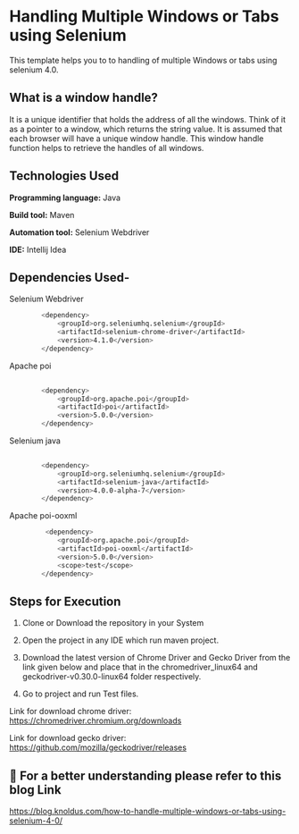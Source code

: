 
# Handling Multiple Windows or Tabs using Selenium

This template helps you to to handling of multiple Windows or tabs using selenium 4.0.



## What is a window handle?
It is a unique identifier that holds the address of all the windows. Think of it as a pointer to a window, which returns the string value. It is assumed that each browser will have a unique window handle. This window handle function helps to retrieve the handles of all windows.

## Technologies Used

**Programming language:** Java

**Build tool:** Maven

**Automation tool:** Selenium Webdriver

**IDE:** Intellij Idea
## Dependencies Used-

Selenium Webdriver

```bash
        <dependency>
            <groupId>org.seleniumhq.selenium</groupId>
            <artifactId>selenium-chrome-driver</artifactId>
            <version>4.1.0</version>
        </dependency>
```
Apache poi

```bash
 
        <dependency>
            <groupId>org.apache.poi</groupId>
            <artifactId>poi</artifactId>
            <version>5.0.0</version>
        </dependency>
```
Selenium java

```bash
 
        <dependency>
            <groupId>org.seleniumhq.selenium</groupId>
            <artifactId>selenium-java</artifactId>
            <version>4.0.0-alpha-7</version>
        </dependency>
```
Apache poi-ooxml

```bash
         <dependency>
            <groupId>org.apache.poi</groupId>
            <artifactId>poi-ooxml</artifactId>
            <version>5.0.0</version>
            <scope>test</scope>
        </dependency>
```

## Steps for Execution

1. Clone or Download the repository in your System

2. Open the project in any IDE which run maven project.

3. Download the latest version of Chrome Driver and Gecko Driver from the link given below and place that in the chromedriver_linux64 and geckodriver-v0.30.0-linux64 folder respectively.

4. Go to project and run Test files.

Link for download chrome driver: 
https://chromedriver.chromium.org/downloads

Link for download gecko driver:
https://github.com/mozilla/geckodriver/releases

## 🔗 For a better understanding please refer to this blog Link

https://blog.knoldus.com/how-to-handle-multiple-windows-or-tabs-using-selenium-4-0/